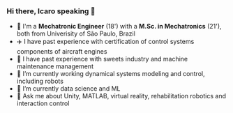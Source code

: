 ### Hi there, Icaro speaking 👋
 
- 🤖 I'm a <b>Mechatronic Engineer</b> (18') with a <b>M.Sc. in Mechatronics</b> (21'), both from Univerisity of São Paulo, Brazil
- ✈️ I have past experience with certification of control systems components of aircraft engines
- 🍫 I have past experience with sweets industry and machine maintenance management
- 🔭 I’m currently working dynamical systems modeling and control, including robots
- 🌱 I’m currently data science and ML
- 💬 Ask me about Unity, MATLAB, virtual reality, rehabilitation robotics and interaction control
